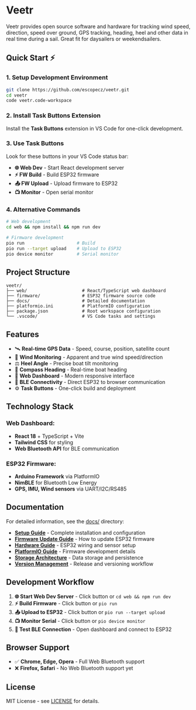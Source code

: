 # Veetr

Veetr provides open source software and hardware for tracking wind speed, direction, speed over ground, GPS tracking, heading, heel and other data in real time during a sail. Great fit for daysailers or weekendsailers.

## Quick Start ⚡

### 1. Setup Development Environment
```bash
git clone https://github.com/escopecz/veetr.git
cd veetr
code veetr.code-workspace
```

### 2. Install Task Buttons Extension
Install the **Task Buttons** extension in VS Code for one-click development.

### 3. Use Task Buttons
Look for these buttons in your VS Code status bar:
- **🌐 Web Dev** - Start React development server
- **⚡ FW Build** - Build ESP32 firmware  
- **📤 FW Upload** - Upload firmware to ESP32
- **📺 Monitor** - Open serial monitor

### 4. Alternative Commands
```bash
# Web development
cd web && npm install && npm run dev

# Firmware development  
pio run                    # Build
pio run --target upload    # Upload to ESP32
pio device monitor         # Serial monitor
```

## Project Structure

```
veetr/
├── web/                     # React/TypeScript web dashboard
├── firmware/                # ESP32 firmware source code
├── docs/                    # Detailed documentation
├── platformio.ini           # PlatformIO configuration
├── package.json             # Root workspace configuration
└── .vscode/                 # VS Code tasks and settings
```

## Features

- 🛰️ **Real-time GPS Data** - Speed, course, position, satellite count
- 💨 **Wind Monitoring** - Apparent and true wind speed/direction
- ⚖️ **Heel Angle** - Precise boat tilt monitoring
- 🧭 **Compass Heading** - Real-time boat heading
- 📱 **Web Dashboard** - Modern responsive interface
- 🔗 **BLE Connectivity** - Direct ESP32 to browser communication
- ⚙️ **Task Buttons** - One-click build and deployment

## Technology Stack

### Web Dashboard:
- **React 18** + TypeScript + Vite
- **Tailwind CSS** for styling
- **Web Bluetooth API** for BLE communication

### ESP32 Firmware:
- **Arduino Framework** via PlatformIO
- **NimBLE** for Bluetooth Low Energy
- **GPS, IMU, Wind sensors** via UART/I2C/RS485

## Documentation

For detailed information, see the [docs/](./docs/) directory:

- **[Setup Guide](./docs/SETUP.md)** - Complete installation and configuration
- **[Firmware Update Guide](./docs/FIRMWARE_UPDATE.md)** - How to update ESP32 firmware
- **[Hardware Guide](./docs/HARDWARE.md)** - ESP32 wiring and sensor setup
- **[PlatformIO Guide](./docs/PLATFORMIO.md)** - Firmware development details
- **[Storage Architecture](./docs/STORAGE.md)** - Data storage and persistence
- **[Version Management](./docs/VERSION_MANAGEMENT.md)** - Release and versioning workflow

## Development Workflow

1. **🌐 Start Web Dev Server** - Click button or `cd web && npm run dev`
2. **⚡ Build Firmware** - Click button or `pio run`
3. **📤 Upload to ESP32** - Click button or `pio run --target upload` 
4. **📺 Monitor Serial** - Click button or `pio device monitor`
5. **🔗 Test BLE Connection** - Open dashboard and connect to ESP32

## Browser Support

- ✅ **Chrome, Edge, Opera** - Full Web Bluetooth support
- ❌ **Firefox, Safari** - No Web Bluetooth support yet

## License

MIT License - see [LICENSE](./LICENSE) for details.
